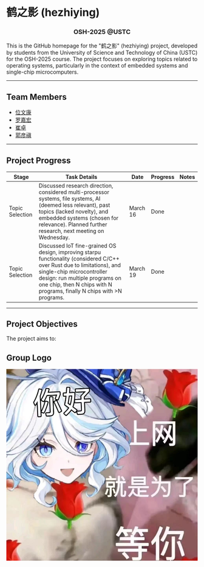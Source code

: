 # 鹤之影 (hezhiying)

<h3 align="center">OSH-2025 @USTC</h3>

This is the GitHub homepage for the "鹤之影" (hezhiying) project, developed by students from the University of Science and Technology of China (USTC) for the OSH-2025 course. The project focuses on exploring topics related to operating systems, particularly in the context of embedded systems and single-chip microcomputers.

---

## Team Members

- [位文康](https://github.com/jianyingzhihe "位文康")
- [罗嘉宏](https://github.com/ustcljh "罗嘉宏")
- [崔卓](https://github.com/crosaa "崔卓")
- [郭彦禛](https://github.com/EricGuoYanzhen "郭彦禛")

---

## Project Progress

| Stage | Task Details | Date | Progress | Notes |
|-------|--------------|------|----------|-------|
| Topic Selection | Discussed research direction, considered multi-processor systems, file systems, AI (deemed less relevant), past topics (lacked novelty), and embedded systems (chosen for relevance). Planned further research, next meeting on Wednesday. | March 16 | Done | |
| Topic Selection | Discussed IoT fine-grained OS design, improving starpu functionality (considered C/C++ over Rust due to limitations), and single-chip microcontroller design: run multiple programs on one chip, then N chips with N programs, finally N chips with >N programs. | March 19 | Done | |

---

## Project Objectives

The project aims to:

## Group Logo

[![Project Image](./src/fufu.jpg)](./src/fufu.jpg "永世传颂，不休独舞，神爱世人，芙门永存！")
